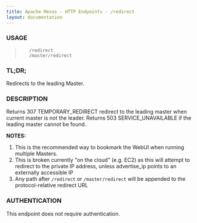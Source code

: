 ```yaml
---
title: Apache Mesos - HTTP Endpoints - /redirect
layout: documentation
---
```

<!--- This is an automatically generated file. DO NOT EDIT! --->

### USAGE ###
>        /redirect
>        /master/redirect

### TL;DR; ###
Redirects to the leading Master.

### DESCRIPTION ###
Returns 307 TEMPORARY_REDIRECT redirect to the leading master when
current master is not the leader.
Returns 503 SERVICE_UNAVAILABLE if the leading master cannot be
found.

**NOTES:**
1. This is the recommended way to bookmark the WebUI when
running multiple Masters.
2. This is broken currently "on the cloud" (e.g. EC2) as
this will attempt to redirect to the private IP address, unless
advertise_ip points to an externally accessible IP
3. Any path after `/redirect` or `/master/redirect` will be appended to the protocol-relative redirect URL


### AUTHENTICATION ###
This endpoint does not require authentication.